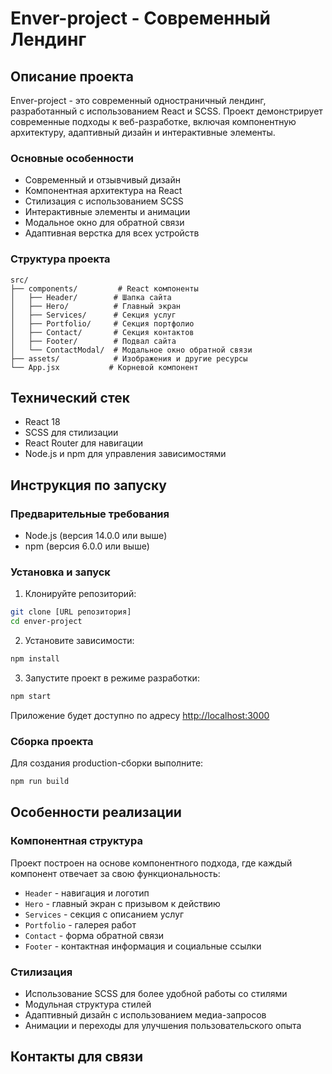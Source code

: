 # Enver-project - Современный Лендинг

## Описание проекта
Enver-project - это современный одностраничный лендинг, разработанный с использованием React и SCSS. Проект демонстрирует современные подходы к веб-разработке, включая компонентную архитектуру, адаптивный дизайн и интерактивные элементы.

### Основные особенности
- Современный и отзывчивый дизайн
- Компонентная архитектура на React
- Стилизация с использованием SCSS
- Интерактивные элементы и анимации
- Модальное окно для обратной связи
- Адаптивная верстка для всех устройств

### Структура проекта
```
src/
├── components/         # React компоненты
│   ├── Header/        # Шапка сайта
│   ├── Hero/          # Главный экран
│   ├── Services/      # Секция услуг
│   ├── Portfolio/     # Секция портфолио
│   ├── Contact/       # Секция контактов
│   ├── Footer/        # Подвал сайта
│   └── ContactModal/  # Модальное окно обратной связи
├── assets/            # Изображения и другие ресурсы
└── App.jsx           # Корневой компонент
```

## Технический стек
- React 18
- SCSS для стилизации
- React Router для навигации
- Node.js и npm для управления зависимостями

## Инструкция по запуску

### Предварительные требования
- Node.js (версия 14.0.0 или выше)
- npm (версия 6.0.0 или выше)

### Установка и запуск

1. Клонируйте репозиторий:
```bash
git clone [URL репозитория]
cd enver-project
```

2. Установите зависимости:
```bash
npm install
```

3. Запустите проект в режиме разработки:
```bash
npm start
```

Приложение будет доступно по адресу [http://localhost:3000](http://localhost:3000)

### Сборка проекта
Для создания production-сборки выполните:
```bash
npm run build
```

## Особенности реализации

### Компонентная структура
Проект построен на основе компонентного подхода, где каждый компонент отвечает за свою функциональность:
- `Header` - навигация и логотип
- `Hero` - главный экран с призывом к действию
- `Services` - секция с описанием услуг
- `Portfolio` - галерея работ
- `Contact` - форма обратной связи
- `Footer` - контактная информация и социальные ссылки

### Стилизация
- Использование SCSS для более удобной работы со стилями
- Модульная структура стилей
- Адаптивный дизайн с использованием медиа-запросов
- Анимации и переходы для улучшения пользовательского опыта

## Контакты для связи
